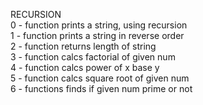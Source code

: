 RECURSION <br />
0 - function prints a string, using recursion <br />
1 - function prints a string in reverse order <br />
2 - function returns length of string <br />
3 - function calcs factorial of given num <br />
4 - function calcs power of x base y <br />
5 - function calcs square root of given num <br />
6 - functions finds if given num prime or not <br />
